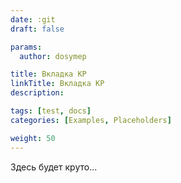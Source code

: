 ```yaml
---
date: :git
draft: false

params:
  author: dosymep

title: Вкладка КР
linkTitle: Вкладка КР
description:

tags: [test, docs]
categories: [Examples, Placeholders]

weight: 50
---
```


Здесь будет круто...
